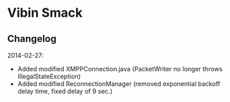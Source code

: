 Vibin Smack
=====

Changelog
-----

2014-02-27:
- Added modified XMPPConnection.java (PacketWriter no longer throws IllegalStateException)
- Added modified ReconnectionManager (removed exponential backoff delay time, fixed delay of 9 sec.)
